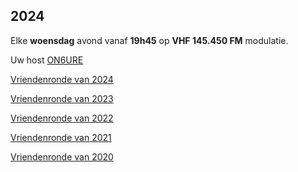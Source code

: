 ## 2024
Elke **woensdag** avond vanaf **19h45** op **VHF 145.450 FM** modulatie.

Uw host [ON6URE](https://on6ure.be)

[Vriendenronde van 2024](2024/)

[Vriendenronde van 2023](2023/)

[Vriendenronde van 2022](2022/)

[Vriendenronde van 2021](2021/)

[Vriendenronde van 2020](2020/)


